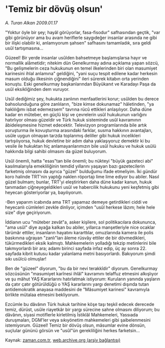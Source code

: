 # 'Temiz bir  dövüş olsun'

*A. Turan Alkan 2009.01.17*

<tr><td class="metin" colspan="2" style="padding-top: 20px; padding-left: 5px; padding-right: 10px;">"Yoktur öyle bir şey; hayâl görüyorlar, fasa-fisodur" safhasından geçtik, "var gibi görünüyor ama bu avam heriflerle saygıdeğer insanlar arasında ne gibi bir ilişki olabilir ki, anlamıyorum şahsen" safhasını tamamladık, sıra geldi usûl tartışmasına...</td></tr><tr><td class="metin" colspan="2" style="padding-top: 20px; padding-left: 5px; padding-right: 10px;"><p>Güzeel! Bir yerde insanlar usûlden bahsetmeye başlamışlarsa hayır ve normallik alâmetidir; nitekim dün Genelkurmay adına açıklama yapan sözcü, "Bu gelişmelerin ceza hukukunun en temel ilkelerinden biri olan masumiyet karinesini ihlal anlamına" geldiğini, "yani suçu tespit edilene kadar herkesin masum olduğu ilkesinin çiğnendiğini" ileri sürerek kitabın orta yerinden konuştu. Eski genelkurmay başkanlarından Büyükanıt ve Karadayı Paşa da usûl eksikliğinden dem vuruyor.
<p>Usûl dediğimiz şey, hukukta zanlının menfaatlerini korur; usûlden bu derece bahsolunduğuna göre zanlıların, "bize kimse dokunamaz" hâletinden, "ya haklılığımı isbat edemezsem" tavrına rücû ettikleri anlaşılıyor. Daha düne kadar en mûteber, en güçlü kişi ve çevrelerin usûl hukukunun varlığını hatırlıyor olması güzeldir ve Türk hukuk sisteminde usûl kavramının âbideleşmesine hizmet edecektir. Televizyon programlarında bile artık soruşturma ile kovuşturma arasındaki farklar, susma hakkının avantajları, usûle uygun olmayan tarzda toplanmış deliller gibi hukuk incelikleri tartışılıyorsa, hukuk devletine bir adım daha yaklaşıyoruz demektir ki bu vesile ile hukuktan hiç anlamayanlarımızın bile usûl hukuku ve hukuk usûlü hakkında bilgi sahibi olmasını da güzel buluyorum.
<p>Usûl önemli, hatta "esas"tan bile önemli; bu nükteyi "büyük gazeteci abi" kasılmalarıyla emekliliğinin temdid yıllarını yaşayan bazı gazetecilerin farketmiş olmasını da ayrıca "güzel" bulduğumu ifade etmeliyim. İki gündür koro halinde TRT'nin yaptığı naklen röportajı lime lime ediyor bu abiler. Nasıl güzel bulmam; bunlar, TRT'yi eleştirirken daha düne kadar kanun, hukuk tanımadan çiğneyegeldikleri usûl ve habercilik hukukunu yeni keşfetmiş gibi heyecan gösteriyorlar ya, bayılıyorum.
<p>-Ben yaparım icabında ama TRT yapamaz demeye getirdikleri ciddi ve heyecanlı cümleleri zevkle dinliyor, içimden "usûl herkese lâzım; hele hele size" diye geçiriyorum.
<p>İddianın ucu "mûteber zevât"a, asker kişilere, sol politikacılara dokununca, "ama usûl" diye ayağa kalkan bu abiler, yıllarca manşetleriyle nice ocaklar târümâr ettiler, insanların hayatını kararttılar, omuzlarında kamera ile polis baskınına uğrayan "zanlı"ları âleme rüsvây ettiler de bir dövmedikleri, tükürmedikleri eksik kalmıştı. Mahkemelerin yolladığı tekzip metinlerini bile takmıyorlardı bir ara; adamı birinci sayfada infaz edip, üç ay sonra 22. sayfada kibrit kutusu kadar yalanlama metni basıyorlardı. Bakıyorum şimdi sıkı usûlcü olmuşlar!
<p>Ben de "güzeel" diyorum, "bu da bir nevi terakkîdir" diyorum. Genelkurmay sözcüsünün "masumiyet karînesi ihlâl" kavramını telaffuz etmesini alkışlıyor ve şu mâhut YAŞ Kararlarını hatırlatmak istiyorum: Kuruların yanında yaşların da çatır çatır götürüldüğü o YAŞ kararlarını yargı denetimi dışında tutan antidemokratik anayasa maddesini de "Mâsumiyet karinesi" kavramıyla birlikte mütalaa etmesini bekliyorum.
<p>Ezcümle bu dâvânın Türk hukuk tarihine köşe taşı teşkil edecek derecede temiz, dürüst, usûle riayetkâr bir yargı sürecine sahne olmasını diliyorum; bu dâvânın, siyasi motiflerle kirletilmiş İstiklâl Mahkemeleri, Yassıada duruşmaları, DGM'ler veya sıkıyönetim mahkemeleri gibi şaibelenmesini istemiyorum. Güzeel! Temiz bir dövüş olsun, mâsumlar evine dönsün, suçlular gününü görsün ve "usûl"ün gerekliliğini herkes farketsin...<br/></p></p></p></p></p></p></p></td></tr>

Kaynak: [zaman.com.tr](http://zaman.com.tr/yazar.do?yazino=804583), [web.archive.org (arşiv bağlantısı)](http://web.archive.org/web/20090220164800/http://zaman.com.tr:80/yazar.do?yazino=804583)
